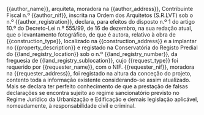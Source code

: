 {{author_name}}, arquiteta, moradora na {{author_address}}, Contribuinte Fiscal n.º {{author_nif}}, inscrita na Ordem dos Arquitetos (S.R.LVT) sob o n.º {{author_registration}}, declara, para efeitos do disposto n.º 1 do artigo 10.º do Decreto-Lei n.º 555/99, de 16 de dezembro, na sua redação atual, que o levantamento fotográfico, de que é autora, relativo à obra de {{construction_type}}, localizado na {{construction_address}} e a implantar no {{property_description}} e registado na Conservatória do Registo Predial do {{land_registry_location}} sob o n.º {{land_registry_number}}, da freguesia de {{land_registry_sublocation}}, cujo {{request_type}} foi requerido por {{requester_name}}, com o NIF. {{requester_nif}}, moradora na {{requester_address}}, foi registado na altura da conceção do projeto, contento toda a informação existente considerando-se assim atualizado.
Mais se declara ter perfeito conhecimento de que a prestação de falsas declarações se encontra sujeito ao regime sancionatório previsto no Regime Jurídico da Urbanização e Edificação e demais legislação aplicável, nomeadamente, à responsabilidade civil e criminal. 